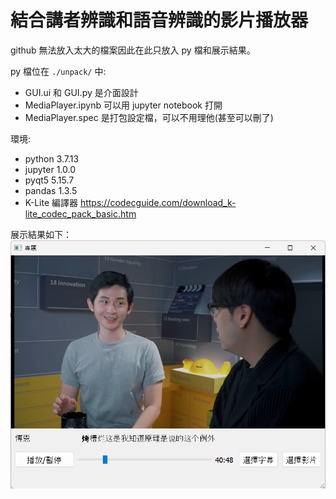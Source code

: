 # 結合講者辨識和語音辨識的影片播放器

github 無法放入太大的檔案因此在此只放入 py 檔和展示結果。

py 檔位在 `./unpack/` 中:
* GUI.ui 和 GUI.py 是介面設計
* MediaPlayer.ipynb 可以用 jupyter notebook 打開
* MediaPlayer.spec 是打包設定檔，可以不用理他(甚至可以刪了)

環境:
* python 3.7.13
* jupyter 1.0.0
* pyqt5 5.15.7
* pandas 1.3.5
* K-Lite 編譯器 https://codecguide.com/download_k-lite_codec_pack_basic.htm

展示結果如下：
![](https://github.com/RRbell1027/Speaker_Recognition/blob/main/sample/image/result.png)
